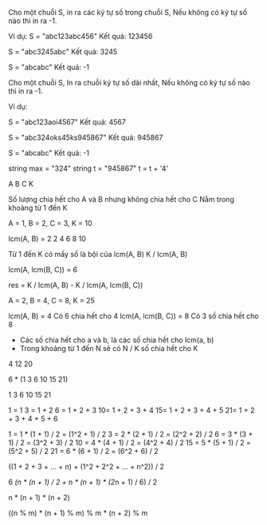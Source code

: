 Cho một chuỗi S, in ra các ký tự số trong chuỗi S,
Nếu không có ký tự số nào thì in ra -1.

Ví dụ:
S = "abc123abc456"
Kết quả: 123456

S = "abc3245abc"
Kết quả: 3245

S = "abcabc"
Kết quả: -1


Cho một chuỗi S, In ra chuỗi ký tự số dài nhất,
Nếu không có ký tự số nào thì in ra -1.

Ví dụ:

S = "abc123aoi4567"
Kết quả: 4567

S = "abc324oks45ks945867"
Kết quả: 945867

S = "abcabc"
Kết quả: -1

string max = "324"
string t = "945867"
t = t + '4'


A B C K

Số lượng chia hết cho A và B nhưng không chia hết cho C
Nằm trong khoảng từ 1 đến K


A = 1, B = 2, C = 3, K = 10

lcm(A, B) = 2
2 4 6 8 10

Từ 1 đến K có mấy số là bội của lcm(A, B)
K / lcm(A, B)

lcm(A, lcm(B, C)) = 6

res = K / lcm(A, B) - K / lcm(A, lcm(B, C))

A = 2, B = 4, C = 8, K = 25

lcm(A, B) = 4
Có 6 chia hết cho 4
lcm(A, lcm(B, C)) = 8
Có 3 số chia hết cho 8

- Các số chia hết cho a và b, là các số chia hết cho lcm(a, b)
- Trong khoảng từ 1 đến N sẽ có N / K số chia hết cho K

4 12 20



6 * (1 3 6 10 15 21)

1 3 6 10 15 21

1 = 1
3 = 1 + 2
6 = 1 + 2 + 3
10= 1 + 2 + 3 + 4
15= 1 + 2 + 3 + 4 + 5
21= 1 + 2 + 3 + 4 + 5 + 6

1 =  1 * (1 + 1) / 2 = (1^2 + 1) / 2
3 =  2 * (2 + 1) / 2 = (2^2 + 2) / 2
6  = 3 * (3 + 1) / 2 = (3^2 + 3) / 2
10 = 4 * (4 + 1) / 2 = (4^2 + 4) / 2
15 = 5 * (5 + 1) / 2 = (5^2 + 5) / 2
21 = 6 * (6 + 1) / 2 = (6^2 + 6) / 2

((1 + 2 + 3 + ... + n) + (1^2 + 2^2 + ... + n^2)) / 2

6 *(n * (n + 1) / 2 + n * (n + 1) * (2*n + 1) / 6) / 2

n * (n + 1) * (n + 2)

((n % m) * (n + 1) % m) % m * (n + 2) % m

